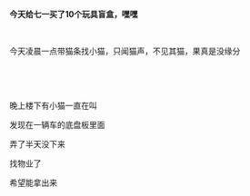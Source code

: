 <p><strong>今天给七一买了10个玩具盲盒，嘿嘿</strong></p><p><br></p><p>今天凌晨一点带猫条找小猫，只闻猫声，不见其猫，果真是没缘分</p><p><br></p><p><br></p><p>晚上楼下有小猫一直在叫</p><p>发现在一辆车的底盘板里面</p><p>弄了半天没下来</p><p>找物业了</p><p>希望能拿出来</p><p><br></p><p><br></p>